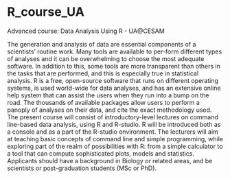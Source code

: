 # R_course_UA
Advanced course: Data Analysis Using R - UA@CESAM

The generation and analysis of data are essential components of a scientists’ routine work. Many tools are available to per-form different types of analyses and it can be overwhelming to choose the most adequate software. In addition to this, some tools are more transparent than others in the tasks that are performed, and this is especially true in statistical analysis.
R is a free, open-source software that runs on different operating systems, is used world-wide for data analyses, and has an extensive online help system that can assist the users when they run into a bump on the road. The thousands of available packages allow users to perform a panoply of analyses on their data, and cite the exact methodology used.
The present course will consist of introductory-level lectures on command line-based data analysis, using R and R-studio. R will be introduced both as a console and as a part of the R-studio environment.
The lecturers will aim at teaching basic concepts of command line and simple programming, while exploring part of the realm of possibilities with R: from a simple calculator to a tool that can compute sophisticated plots, models and statistics.
Applicants should have a background in Biology or related areas, and be scientists or post-graduation students (MSc or PhD).
